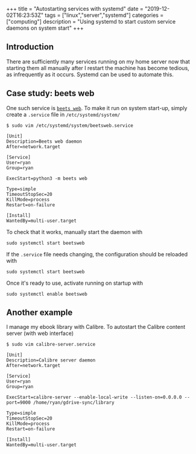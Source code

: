 +++
title = "Autostarting services with systemd"
date = "2019-12-02T16:23:53Z"
tags = ["linux","server","systemd"]
categories = ["computing"]
description = "Using systemd to start custom service daemons on system start"
+++

## Introduction

There are sufficiently many services running on my home server now that starting them all manually after I restart the machine has become tedious, as infrequently as it occurs. 
Systemd can be used to automate this.

## Case study: beets web

One such service is [`beets web`](../nerdifying-music-library-management-with-beets).
To make it run on system start-up, simply create a `.service` file in `/etc/systemd/system/`

```shell
$ sudo vim /etc/systemd/system/beetsweb.service
```

```
[Unit]
Description=Beets web daemon
After=network.target

[Service]
User=ryan
Group=ryan

ExecStart=python3 -m beets web

Type=simple
TimeoutStopSec=20
KillMode=process
Restart=on-failure

[Install]
WantedBy=multi-user.target
```

To check that it works, manually start the daemon with

```shell
sudo systemctl start beetsweb
```

If the `.service` file needs changing, the configuration should be reloaded with

```shell
sudo systemctl start beetsweb
```

Once it's ready to use, activate running on startup with

```shell
sudo systemctl enable beetsweb
```

## Another example

I manage my ebook library with Calibre. To autostart the Calibre content server (with web interface)

```shell
$ sudo vim calibre-server.service
```

```
[Unit]
Description=Calibre server daemon
After=network.target

[Service]
User=ryan
Group=ryan

ExecStart=calibre-server --enable-local-write --listen-on=0.0.0.0 --port=9000 /home/ryan/gdrive-sync/library

Type=simple
TimeoutStopSec=20
KillMode=process
Restart=on-failure

[Install]
WantedBy=multi-user.target
```
